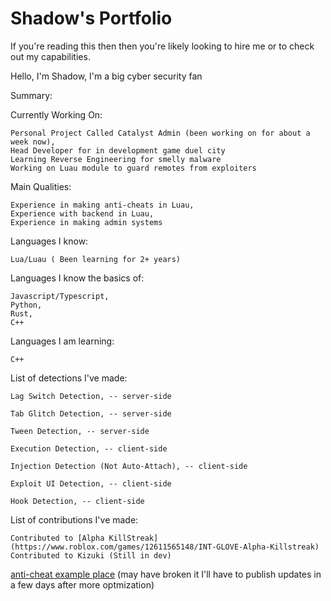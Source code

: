 # Shadow's Portfolio

If you're reading this then then you're likely looking to hire me or to check out my capabilities.

Hello, I'm Shadow, 
I'm a big cyber security fan


Summary: 

  Currently Working On:
  
    Personal Project Called Catalyst Admin (been working on for about a week now),
    Head Developer for in development game duel city
    Learning Reverse Engineering for smelly malware
    Working on Luau module to guard remotes from exploiters
  
  Main Qualities:
  
    Experience in making anti-cheats in Luau,
    Experience with backend in Luau,
    Experience in making admin systems

  Languages I know:
  
    Lua/Luau ( Been learning for 2+ years)
  
  Languages I know the basics of:
  
    Javascript/Typescript,
    Python,
    Rust,
    C++
  
  Languages I am learning:
  
    C++

  List of detections I've made:
   
    Lag Switch Detection, -- server-side  
    
    Tab Glitch Detection, -- server-side  
    
    Tween Detection, -- server-side  
    
    Execution Detection, -- client-side  
    
    Injection Detection (Not Auto-Attach), -- client-side
    
    Exploit UI Detection, -- client-side  
    
    Hook Detection, -- client-side  
  

  List of contributions I've made: 

    Contributed to [Alpha KillStreak](https://www.roblox.com/games/12611565148/INT-GLOVE-Alpha-Killstreak)
    Contributed to Kizuki (Still in dev)

[anti-cheat example place](https://www.roblox.com/games/14540829890/Untitled-AC) (may have broken it I'll have to publish updates in a few days after more optmization)
